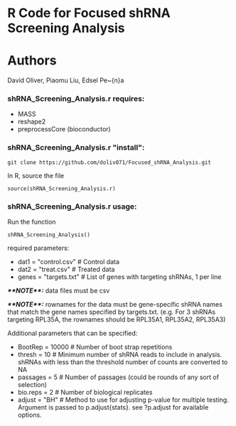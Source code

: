 # R Code for Focused shRNA Screening Analysis
# Authors
David Oliver, Piaomu Liu, Edsel Pe\~{n}a
### shRNA_Screening_Analysis.r requires:

+ MASS
+ reshape2
+ preprocessCore (bioconductor)

### shRNA_Screening_Analysis.r "install":

`git clone https://github.com/doliv071/Focused_shRNA_Analysis.git`

In R, source the file

`source(shRNA_Screening_Analysis.r)`

### shRNA_Screening_Analysis.r usage:

Run the function 

`shRNA_Screening_Analysis()`

required parameters:

+ dat1 = "control.csv"	# Control data
+ dat2 = "treat.csv"		# Treated data
+ genes = "targets.txt"	# List of genes with targeting shRNAs, 1 per line

**_\*\*NOTE\*\*:_** data files must be csv 

**_\*\*NOTE\*\*:_** rownames for the data must be gene-specific shRNA names that match the gene names specified by targets.txt. (e.g. For 3 shRNAs targeting RPL35A, the rownames should be RPL35A1, RPL35A2, RPL35A3) 

Additional parameters that can be specified:

+ BootRep = 10000		# Number of boot strap repetitions 
+ thresh = 10			# Minimum number of shRNA reads to include in analysis. shRNAs with less than the threshold number of counts are converted to NA 
+ passages = 5		# Number of passages (could be rounds of any sort of selection)
+ bio.reps = 2		# Number of biological replicates
+ adjust = "BH"		# Method to use for adjusting p-value for multiple testing. Argument is passed to p.adjust{stats}. see ?p.adjust for available options.

